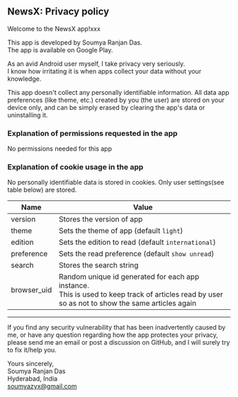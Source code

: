 ## NewsX: Privacy policy

Welcome to the NewsX app!xxx

This app is developed by Soumya Ranjan Das.<br>
The app is available on Google Play. 

As an avid Android user myself, I take privacy very seriously.<br/>
I know how irritating it is when apps collect your data without your knowledge.

This app doesn't collect any personally identifiable information. All data app preferences (like theme, etc.) created by you (the user) are stored on your device only, and can be simply erased by clearing the app's data or uninstalling it.

### Explanation of permissions requested in the app
No permissions needed for this app

### Explanation of cookie usage in the app
No personally identifiable data is stored in cookies. 
Only user settings(see table below) are stored. 

| Name | Value| 
|------|-------|
| version | Stores the version of app |
| theme   | Sets the theme of app (default `light`) |
| edition | Sets the edition to read (default `international`) |
| preference  | Sets the read preference (default `show unread`) |
| search  | Stores the search string |
| browser_uid | Random unique id generated for each app instance. <br>This is used to keep track of articles read by user so as not to show the same articles again |

<hr>

If you find any security vulnerability that has been inadvertently caused by me, or have any question regarding how the app protectes your privacy, please send me an email or post a discussion on GitHub, and I will surely try to fix it/help you.

Yours sincerely,  
Soumya Ranjan Das  
Hyderabad, India  
soumyazyx@gmail.com
